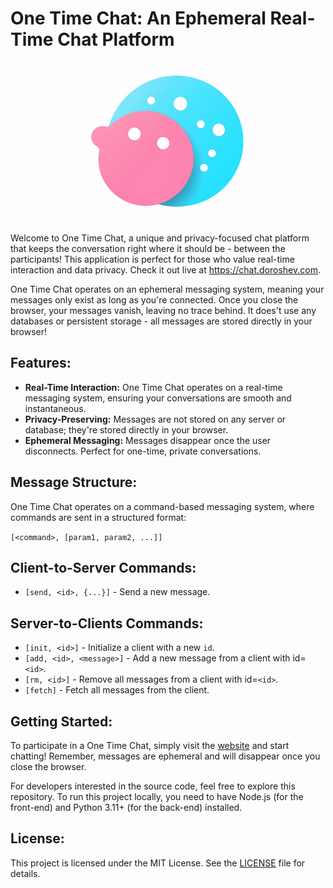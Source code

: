 # One Time Chat: An Ephemeral Real-Time Chat Platform

<div align="center">
    <img src="img/logo.png" width="256px" alt="onetimechat logo"/>
</div>

Welcome to One Time Chat, a unique and privacy-focused chat platform that keeps the conversation right where it should be - between the participants! This application is perfect for those who value real-time interaction and data privacy. Check it out live at https://chat.doroshev.com.

One Time Chat operates on an ephemeral messaging system, meaning your messages only exist as long as you're connected. Once you close the browser, your messages vanish, leaving no trace behind. It does't use any databases or persistent storage - all messages are stored directly in your browser!

## Features:
- **Real-Time Interaction:** One Time Chat operates on a real-time messaging system, ensuring your conversations are smooth and instantaneous.
- **Privacy-Preserving:** Messages are not stored on any server or database; they're stored directly in your browser.
- **Ephemeral Messaging:** Messages disappear once the user disconnects. Perfect for one-time, private conversations.

## Message Structure:

One Time Chat operates on a command-based messaging system, where commands are sent in a structured format:

`[<command>, [param1, param2, ...]]`

## Client-to-Server Commands:

- `[send, <id>, {...}]` - Send a new message.

## Server-to-Clients Commands:

- `[init, <id>]` - Initialize a client with a new `id`.
- `[add, <id>, <message>]` - Add a new message from a client with id=`<id>`.
- `[rm, <id>]` - Remove all messages from a client with id=`<id>`.
- `[fetch]` - Fetch all messages from the client.

## Getting Started:

To participate in a One Time Chat, simply visit the [website](https://chat.doroshev.com) and start chatting! Remember, messages are ephemeral and will disappear once you close the browser.

For developers interested in the source code, feel free to explore this repository. To run this project locally, you need to have Node.js (for the front-end) and Python 3.11+ (for the back-end) installed.

## License:

This project is licensed under the MIT License. See the [LICENSE](LICENSE) file for details.
